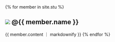 
{% for member in site.stu %}
<h2>
  <img src="{{ member.image }}"> @{{ member.name }}
  </h2>
   {{ member.content ｜ markdownify }} 
{% endfor %}
